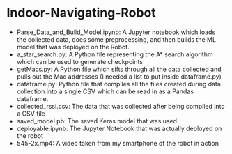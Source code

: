 # Indoor-Navigating-Robot
 * Parse_Data_and_Build_Model.ipynb: A Jupyter notebook which loads the collected data, does some preprocessing, and then builds the ML model that was deployed on the Robot.
 * a_star_search.py: A Python file representing the A* search algorithm which can be used to generate checkpoints
 * getMacs.py: A Python file which sifts through all the data collected and pulls out the Mac addresses (I needed a list to put inside dataframe.py)
 * dataframe.py: Python file that compiles all the files created during data collection into a single CSV which can be read in as a Pandas dataframe.
 * collected_rssi.csv: The data that was collected after being compiled into a CSV file
 * saved_model.pb: The saved Keras model that was used.
 * deployable.ipynb: The Jupyter Notebook that was actually deployed on the robot
 * 545-2x.mp4: A video taken from my smartphone of the robot in action
